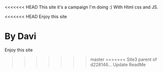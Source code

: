<<<<<<< HEAD
This site it's a campaign I'm doing :) With Html css and JS.

<<<<<<< HEAD
Enjoy this site

By Davi
=======
Enjoy this site
>>>>>>> master
=======
Site3
>>>>>>> parent of d228146... Update ReadMe
